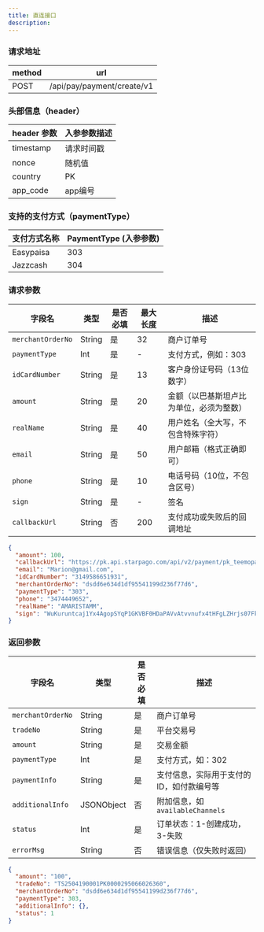 ```yaml
---
title: 直连接口
description: 
---
```


### 请求地址

| method | url                         |
|--------|-----------------------------|
| POST   | /api/pay/payment/create/v1 |


### 头部信息（header）

| header 参数   | 入参参数描述  |
|-------------|---------|
| timestamp   | 请求时间戳   |
| nonce       | 随机值     |
| country     | PK  |
| app_code    | app编号   |




### 支持的支付方式（paymentType）


| 支付方式名称                           | PaymentType (入参参数) |
|----------------------------------|--------------------|
| Easypaisa                        | 303                |
| Jazzcash                         | 304                |




### 请求参数

| 字段名               | 类型     | 是否必填 | 最大长度 | 描述                   |
| ----------------- | ------ | ---- | ---- |----------------------|
| `merchantOrderNo` | String | 是    | 32   | 商户订单号                |
| `paymentType`     | Int    | 是    | -    | 支付方式，例如：303          |
| `idCardNumber`    | String | 是    | 13   | 客户身份证号码（13位数字）       |
| `amount`          | String | 是    | 20   | 金额（以巴基斯坦卢比为单位，必须为整数） |
| `realName`        | String | 是    | 40   | 用户姓名（全大写，不包含特殊字符）    |
| `email`           | String | 是    | 50   | 用户邮箱（格式正确即可）         |
| `phone`           | String | 是    | 10   | 电话号码（10位，不包含区号）      |
| `sign`            | String | 是    | -    | 签名                   |
| `callbackUrl`     | String | 否    | 200  | 支付成功或失败后的回调地址        |






```json title= "请求示例"
{
  "amount": 100,
  "callbackUrl": "https://pk.api.starpago.com/api/v2/payment/pk_teemopay/notify",
  "email": "Marion@gmail.com",
  "idCardNumber": "3149586651931",
  "merchantOrderNo": "dsdd6e634d1df95541199d236f77d6",
  "paymentType": "303",
  "phone": "3474449652",
  "realName": "AMARISTAMM",
  "sign": "WuKuruntcaj1Yx4AgopSYqP1GKVBF0HDaPAVvAtvvnufx4tHFgLZHrjs07FklKksnx3dd3jk4S1Utogncj93klPHrHDAGURbdx7kZX+BAbhMnj+4qMzqUMeZbVvM8WyuK08YHxspajuw3dBnn/8VCRFKfhIZ8xE3tZHXgKfB68w="
}
```



### 返回参数

| 字段名               | 类型         | 是否必填 | 描述                         |
| ----------------- | ---------- | ---- | -------------------------- |
| `merchantOrderNo` | String     | 是    | 商户订单号                      |
| `tradeNo`         | String     | 是    | 平台交易号                      |
| `amount`          | String     | 是    | 交易金额                       |
| `paymentType`     | Int        | 是    | 支付方式，如：302                 |
| `paymentInfo`     | String     | 是    | 支付信息，实际用于支付的 ID，如付款编号等     |
| `additionalInfo`  | JSONObject | 否    | 附加信息，如 `availableChannels` |
| `status`          | Int        | 是    | 订单状态：1-创建成功，3-失败           |
| `errorMsg`        | String     | 否    | 错误信息（仅失败时返回）               |




```json title= 返回示例（303 支付方式）
{
  "amount": "100",
  "tradeNo": "TS2504190001PK0000295066026360",
  "merchantOrderNo": "dsdd6e634d1df95541199d236f77d6",
  "paymentType": 303,
  "additionalInfo": {},
  "status": 1
}
```